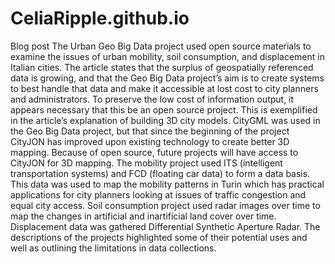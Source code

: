 # CeliaRipple.github.io
Blog post 
The Urban Geo Big Data project used open source materials to examine the issues of urban mobility, soil consumption, and displacement in Italian cities. The article states that the surplus of geospatially referenced data is growing, and that the Geo Big Data project’s aim is to create systems to best handle that data and make it accessible at lost cost to city planners and administrators. To preserve the low cost of information output, it appears necessary that this be an open source project. This is exemplified in the article’s explanation of building 3D city models. CityGML was used in the Geo Big Data project, but that since the beginning of the project CityJON has improved upon existing technology to create better 3D mapping. Because of open source, future projects will have access to CityJON for 3D mapping. 
The mobility project used ITS (intelligent transportation systems) and FCD (floating car data) to form a data basis. This data was used to map the mobility patterns in Turin which has practical applications for city planners looking at issues of traffic congestion and equal city access. Soil consumption project used radar images over time to map the changes in artificial and inartificial land cover over time. Displacement data was gathered Differential Synthetic Aperture Radar. The descriptions of the projects highlighted some of their potential uses and well as outlining the limitations in data collections. 
